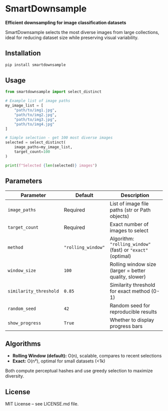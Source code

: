 # SmartDownsample

**Efficient downsampling for image classification datasets**

SmartDownsample selects the most diverse images from large collections, ideal for reducing dataset size while preserving visual variability.

## Installation

```bash
pip install smartdownsample
```

## Usage

```python
from smartdownsample import select_distinct

# Example list of image paths
my_image_list = [
    "path/to/img1.jpg",
    "path/to/img2.jpg",
    "path/to/img3.jpg",
    "path/to/img4.jpg"
]

# Simple selection - get 100 most diverse images
selected = select_distinct(
    image_paths=my_image_list,
    target_count=100
)

print(f"Selected {len(selected)} images")

```

## Parameters

| Parameter | Default | Description |
|-----------|---------|-------------|
| `image_paths` | Required | List of image file paths (str or Path objects) |
| `target_count` | Required | Exact number of images to select |
| `method` | `"rolling_window"` | Algorithm: `"rolling_window"` (fast) or `"exact"` (optimal) |
| `window_size` | `100` | Rolling window size (larger = better quality, slower) |
| `similarity_threshold` | `0.85` | Similarity threshold for exact method (0-1) |
| `random_seed` | `42` | Random seed for reproducible results |
| `show_progress` | `True` | Whether to display progress bars |

## Algorithms

- **Rolling Window (default):** O(n), scalable, compares to recent selections  
- **Exact:** O(n²), optimal for small datasets (<1k)  

Both compute perceptual hashes and use greedy selection to maximize diversity.

## License

MIT License – see LICENSE.md file.
